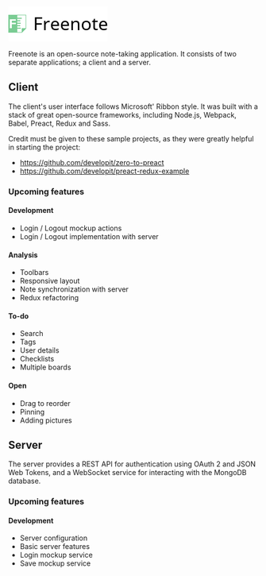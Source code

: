 ![Freenote icon](client/src/logo.png?raw=true "Freenote")

Freenote is an open-source note-taking application. It consists of two separate applications; a client and a server.

## Client
The client's user interface follows Microsoft' Ribbon style. It was built with a stack of great open-source frameworks, including Node.js, Webpack, Babel, Preact, Redux and Sass.

Credit must be given to these sample projects, as they were greatly helpful in starting the project: 
* https://github.com/developit/zero-to-preact
* https://github.com/developit/preact-redux-example

### Upcoming features
#### Development
* Login / Logout mockup actions
* Login / Logout implementation with server

#### Analysis
* Toolbars
* Responsive layout
* Note synchronization with server
* Redux refactoring

#### To-do
* Search
* Tags
* User details
* Checklists
* Multiple boards

#### Open
* Drag to reorder
* Pinning
* Adding pictures

## Server
The server provides a REST API for authentication using OAuth 2 and JSON Web Tokens, and a WebSocket service for interacting with the MongoDB database.

### Upcoming features
#### Development
* Server configuration
* Basic server features
* Login mockup service
* Save mockup service
